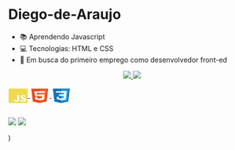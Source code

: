 # Diego-de-Araujo

- 📚 Aprendendo Javascript
- 💻 Tecnologias: HTML e CSS
- 🎯 Em busca do primeiro emprego como desenvolvedor front-ed

<div align="center">
  <a href="https://github.com/BrazilianDdeveloper">
  <img height="180em" src="https://github-readme-stats.vercel.app/api?username=BrazilianDdeveloper&show_icons=true&theme=dracula&include_all_commits=true&count_private=true" ti/>
  <img height="180em" src="https://github-readme-stats.vercel.app/api/top-langs/?username=BrazilianDdeveloper&layout=compact&langs_count=7&theme=dracula"/>
</div>

  <div style="display: inline_block"><br>
  <img align="center" alt="Diego-Js" height="30" width="40" src="https://raw.githubusercontent.com/devicons/devicon/master/icons/javascript/javascript-plain.svg">
  <img align="center" alt="Diego-HTML" height="30" width="40" src="https://raw.githubusercontent.com/devicons/devicon/master/icons/html5/html5-original.svg">
  <img align="center" alt="Diego-CSS" height="30" width="40" src="https://raw.githubusercontent.com/devicons/devicon/master/icons/css3/css3-original.svg">
  <!--<img align="right" alt="Diego-pic" height="150" style="border-radius:50px;" src=-->
</div>
  
 ##
 <!--<a href="https://discord.gg/wagxzStdcR" target="_blank"><img src="https://img.shields.io/badge/Discord-7289DA?style=for-the-badge&logo=discord&logoColor=white" target="_blank"></a>-->
  <a href = "diego.contatoprof@outlook.com"><img src="https://img.shields.io/badge/-Gmail-%23333?style=for-the-badge&logo=gmail&logoColor=white" target="_blank"></a>
  <a href="https://www.linkedin.com/in/diego-araujo-767aba1b4/" target="_blank"><img src="https://img.shields.io/badge/-LinkedIn-%230077B5?style=for-the-badge&logo=linkedin&logoColor=white" target="_blank"></a> 
 
)
 
</div>
